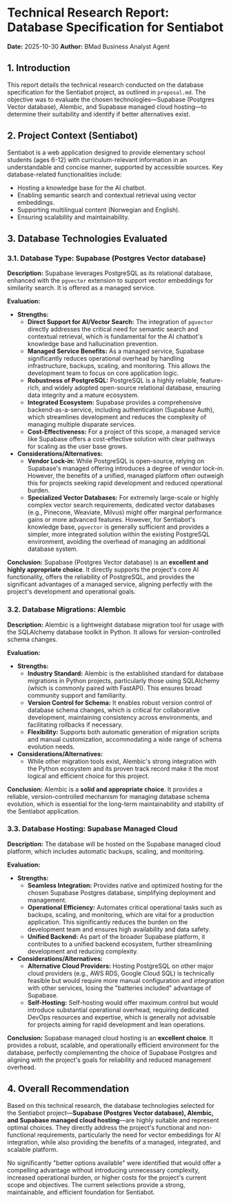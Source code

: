 # Technical Research Report: Database Specification for Sentiabot

**Date:** 2025-10-30
**Author:** BMad Business Analyst Agent

## 1. Introduction
This report details the technical research conducted on the database specification for the Sentiabot project, as outlined in `proposal.md`. The objective was to evaluate the chosen technologies—Supabase (Postgres Vector database), Alembic, and Supabase managed cloud hosting—to determine their suitability and identify if better alternatives exist.

## 2. Project Context (Sentiabot)
Sentiabot is a web application designed to provide elementary school students (ages 6-12) with curriculum-relevant information in an understandable and concise manner, supported by accessible sources. Key database-related functionalities include:
*   Hosting a knowledge base for the AI chatbot.
*   Enabling semantic search and contextual retrieval using vector embeddings.
*   Supporting multilingual content (Norwegian and English).
*   Ensuring scalability and maintainability.

## 3. Database Technologies Evaluated

### 3.1. Database Type: Supabase (Postgres Vector database)

**Description:** Supabase leverages PostgreSQL as its relational database, enhanced with the `pgvector` extension to support vector embeddings for similarity search. It is offered as a managed service.

**Evaluation:**
*   **Strengths:**
    *   **Direct Support for AI/Vector Search:** The integration of `pgvector` directly addresses the critical need for semantic search and contextual retrieval, which is fundamental for the AI chatbot's knowledge base and hallucination prevention.
    *   **Managed Service Benefits:** As a managed service, Supabase significantly reduces operational overhead by handling infrastructure, backups, scaling, and monitoring. This allows the development team to focus on core application logic.
    *   **Robustness of PostgreSQL:** PostgreSQL is a highly reliable, feature-rich, and widely adopted open-source relational database, ensuring data integrity and a mature ecosystem.
    *   **Integrated Ecosystem:** Supabase provides a comprehensive backend-as-a-service, including authentication (Supabase Auth), which streamlines development and reduces the complexity of managing multiple disparate services.
    *   **Cost-Effectiveness:** For a project of this scope, a managed service like Supabase offers a cost-effective solution with clear pathways for scaling as the user base grows.
*   **Considerations/Alternatives:**
    *   **Vendor Lock-in:** While PostgreSQL is open-source, relying on Supabase's managed offering introduces a degree of vendor lock-in. However, the benefits of a unified, managed platform often outweigh this for projects seeking rapid development and reduced operational burden.
    *   **Specialized Vector Databases:** For extremely large-scale or highly complex vector search requirements, dedicated vector databases (e.g., Pinecone, Weaviate, Milvus) might offer marginal performance gains or more advanced features. However, for Sentiabot's knowledge base, `pgvector` is generally sufficient and provides a simpler, more integrated solution within the existing PostgreSQL environment, avoiding the overhead of managing an additional database system.

**Conclusion:** Supabase (Postgres Vector database) is an **excellent and highly appropriate choice**. It directly supports the project's core AI functionality, offers the reliability of PostgreSQL, and provides the significant advantages of a managed service, aligning perfectly with the project's development and operational goals.

### 3.2. Database Migrations: Alembic

**Description:** Alembic is a lightweight database migration tool for usage with the SQLAlchemy database toolkit in Python. It allows for version-controlled schema changes.

**Evaluation:**
*   **Strengths:**
    *   **Industry Standard:** Alembic is the established standard for database migrations in Python projects, particularly those using SQLAlchemy (which is commonly paired with FastAPI). This ensures broad community support and familiarity.
    *   **Version Control for Schema:** It enables robust version control of database schema changes, which is critical for collaborative development, maintaining consistency across environments, and facilitating rollbacks if necessary.
    *   **Flexibility:** Supports both automatic generation of migration scripts and manual customization, accommodating a wide range of schema evolution needs.
*   **Considerations/Alternatives:**
    *   While other migration tools exist, Alembic's strong integration with the Python ecosystem and its proven track record make it the most logical and efficient choice for this project.

**Conclusion:** Alembic is a **solid and appropriate choice**. It provides a reliable, version-controlled mechanism for managing database schema evolution, which is essential for the long-term maintainability and stability of the Sentiabot application.

### 3.3. Database Hosting: Supabase Managed Cloud

**Description:** The database will be hosted on the Supabase managed cloud platform, which includes automatic backups, scaling, and monitoring.

**Evaluation:**
*   **Strengths:**
    *   **Seamless Integration:** Provides native and optimized hosting for the chosen Supabase Postgres database, simplifying deployment and management.
    *   **Operational Efficiency:** Automates critical operational tasks such as backups, scaling, and monitoring, which are vital for a production application. This significantly reduces the burden on the development team and ensures high availability and data safety.
    *   **Unified Backend:** As part of the broader Supabase platform, it contributes to a unified backend ecosystem, further streamlining development and reducing complexity.
*   **Considerations/Alternatives:**
    *   **Alternative Cloud Providers:** Hosting PostgreSQL on other major cloud providers (e.g., AWS RDS, Google Cloud SQL) is technically feasible but would require more manual configuration and integration with other services, losing the "batteries included" advantage of Supabase.
    *   **Self-Hosting:** Self-hosting would offer maximum control but would introduce substantial operational overhead, requiring dedicated DevOps resources and expertise, which is generally not advisable for projects aiming for rapid development and lean operations.

**Conclusion:** Supabase managed cloud hosting is an **excellent choice**. It provides a robust, scalable, and operationally efficient environment for the database, perfectly complementing the choice of Supabase Postgres and aligning with the project's goals for reliability and reduced management overhead.

## 4. Overall Recommendation

Based on this technical research, the database technologies selected for the Sentiabot project—**Supabase (Postgres Vector database), Alembic, and Supabase managed cloud hosting**—are highly suitable and represent optimal choices. They directly address the project's functional and non-functional requirements, particularly the need for vector embeddings for AI integration, while also providing the benefits of a managed, integrated, and scalable platform.

No significantly "better options available" were identified that would offer a compelling advantage without introducing unnecessary complexity, increased operational burden, or higher costs for the project's current scope and objectives. The current selections provide a strong, maintainable, and efficient foundation for Sentiabot.